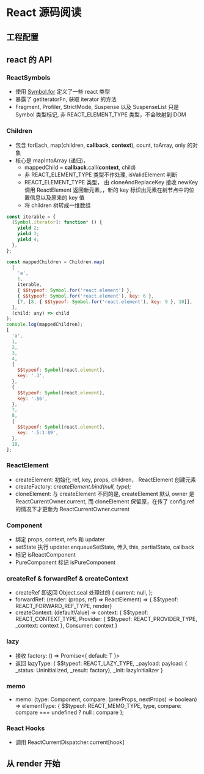 # React 源码阅读

## 工程配置

## react 的 API

### ReactSymbols

- 使用 [Symbol.for](https://developer.mozilla.org/zh-CN/docs/Web/JavaScript/Reference/Global_Objects/Symbol/for) 定义了一些 react 类型
- 暴露了 getIteratorFn, 获取 iterator 的方法
- Fragment, Profiler, StrictMode, Suspense 以及 SuspenseList 只是 Symbol 类型标记, 非 REACT_ELEMENT_TYPE 类型，不会映射到 DOM

### Children

- 包含 forEach, map(children, **callback**, **context**), count, toArray, only 的对象
- 核心是 mapIntoArray (递归)，
  - mappedChild = **callback**.call(**context**, child)
  - 非 REACT_ELEMENT_TYPE 类型不作处理, isValidElement 判断
  - REACT_ELEMENT_TYPE 类型， 由 cloneAndReplaceKey 接收 newKey 调用 ReactElement 返回新元素，，新的 key 标识出元素在树节点中的位置信息以及原来的 key 值
  - 将 children 树转成一维数组

```js
const iterable = {
  [Symbol.iterator]: function* () {
    yield 2;
    yield 3;
    yield 4;
  },
};

const mappedChildren = Children.map(
  [
    'a',
    1,
    iterable,
    { $$typeof: Symbol.for('react.element') },
    { $$typeof: Symbol.for('react.element'), key: 6 },
    [7, [8, { $$typeof: Symbol.for('react.element'), key: 9 }, 10]],
  ],
  (child: any) => child
);
console.log(mappedChildren);
[
  'a',
  1,
  2,
  3,
  4,
  {
    $$typeof: Symbol(react.element),
    key: '.3',
  },
  {
    $$typeof: Symbol(react.element),
    key: '.$6',
  },
  7,
  8,
  {
    $$typeof: Symbol(react.element),
    key: '.5:1:$9',
  },
  10,
];
```

### ReactElement

- createElement: 初始化 ref, key, props, children， ReactElement 创建元素
- createFactory: _createElement.bind(null, type);_
- cloneElement: 与 createElement 不同的是, createElement 默认 owner 是 ReactCurrentOwner.current, 而 cloneElement 保留原，在传了 config.ref 的情况下才更新为 ReactCurrentOwner.current

### Component

- 绑定 props, context, refs 和 updater
- setState 执行 updater.enqueueSetState, 传入 this, partialState, callback
- 标记 isReactComponent
- PureComponent 标记 isPureComponent

### createRef & forwardRef & createContext

- createRef 即返回 Object.seal 处理过的 { current: null, };
- forwardRef: (render: (props, ref) => ReactElement) => { $$typeof: REACT_FORWARD_REF_TYPE, render}
- createContext: (defaultValue) => context: { $$typeof: REACT_CONTEXT_TYPE, Provider: { $$typeof: REACT_PROVIDER_TYPE, \_context: context }, Consumer: context }

### lazy

- 接收 factory: () => Promise<{ default: T }>
- 返回 lazyType: { $$typeof: REACT_LAZY_TYPE, \_payload: payload: { \_status: Uninitialized, \_result: factory}, \_init: lazyInitializer }

### memo

- memo: (type: Component, compare: (prevProps, nextProps) => boolean) => elementType: { $$typeof: REACT_MEMO_TYPE, type, compare: compare === undefined ? null : compare };

### React Hooks

- 调用 ReactCurrentDispatcher.current[hook]

## 从 render 开始
